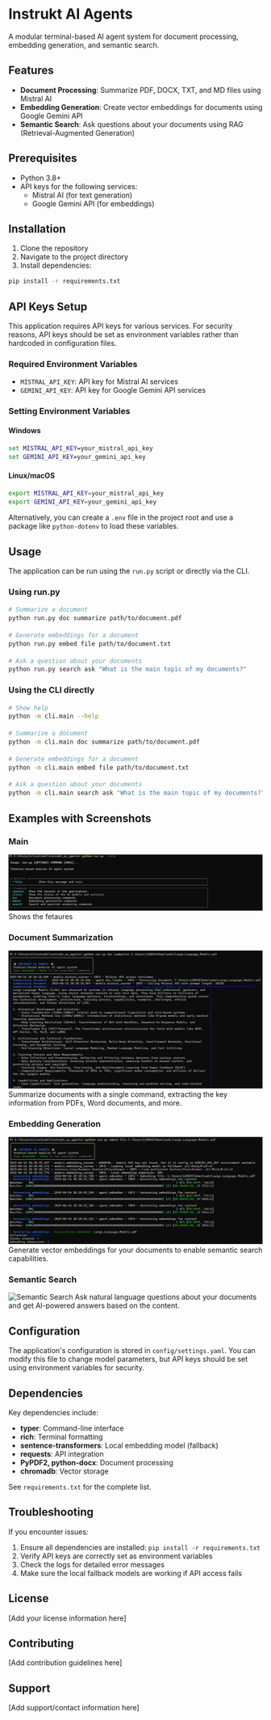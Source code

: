 # Instrukt AI Agents

A modular terminal-based AI agent system for document processing, embedding generation, and semantic search.

## Features

- **Document Processing**: Summarize PDF, DOCX, TXT, and MD files using Mistral AI
- **Embedding Generation**: Create vector embeddings for documents using Google Gemini API
- **Semantic Search**: Ask questions about your documents using RAG (Retrieval-Augmented Generation)

## Prerequisites

- Python 3.8+
- API keys for the following services:
  - Mistral AI (for text generation)
  - Google Gemini API (for embeddings)

## Installation

1. Clone the repository
2. Navigate to the project directory
3. Install dependencies:

```bash
pip install -r requirements.txt
```

## API Keys Setup

This application requires API keys for various services. For security reasons, API keys should be set as environment variables rather than hardcoded in configuration files.

### Required Environment Variables

- `MISTRAL_API_KEY`: API key for Mistral AI services
- `GEMINI_API_KEY`: API key for Google Gemini API services

### Setting Environment Variables

#### Windows
```cmd
set MISTRAL_API_KEY=your_mistral_api_key
set GEMINI_API_KEY=your_gemini_api_key
```

#### Linux/macOS
```bash
export MISTRAL_API_KEY=your_mistral_api_key
export GEMINI_API_KEY=your_gemini_api_key
```

Alternatively, you can create a `.env` file in the project root and use a package like `python-dotenv` to load these variables.

## Usage

The application can be run using the `run.py` script or directly via the CLI.

### Using run.py

```bash
# Summarize a document
python run.py doc summarize path/to/document.pdf

# Generate embeddings for a document
python run.py embed file path/to/document.txt

# Ask a question about your documents
python run.py search ask "What is the main topic of my documents?"
```

### Using the CLI directly

```bash
# Show help
python -m cli.main --help

# Summarize a document
python -m cli.main doc summarize path/to/document.pdf

# Generate embeddings for a document
python -m cli.main embed file path/to/document.txt

# Ask a question about your documents
python -m cli.main search ask "What is the main topic of my documents?"
```

## Examples with Screenshots

### Main
![Main](screenshots/help.png)
Shows the fetaures 

### Document Summarization
![Document Summarization](screenshots/summarize.png)
Summarize documents with a single command, extracting the key information from PDFs, Word documents, and more.

### Embedding Generation
![Embedding Generation](screenshots/embedding.png)
Generate vector embeddings for your documents to enable semantic search capabilities.

### Semantic Search
![Semantic Search](screenshots/screenshots/search.png)
Ask natural language questions about your documents and get AI-powered answers based on the content.

## Configuration

The application's configuration is stored in `config/settings.yaml`. You can modify this file to change model parameters, but API keys should be set using environment variables for security.

## Dependencies

Key dependencies include:

- **typer**: Command-line interface
- **rich**: Terminal formatting
- **sentence-transformers**: Local embedding model (fallback)
- **requests**: API integration
- **PyPDF2, python-docx**: Document processing
- **chromadb**: Vector storage

See `requirements.txt` for the complete list.

## Troubleshooting

If you encounter issues:

1. Ensure all dependencies are installed: `pip install -r requirements.txt`
2. Verify API keys are correctly set as environment variables
3. Check the logs for detailed error messages
4. Make sure the local fallback models are working if API access fails

## License

[Add your license information here]

## Contributing

[Add contribution guidelines here]

## Support

[Add support/contact information here]
